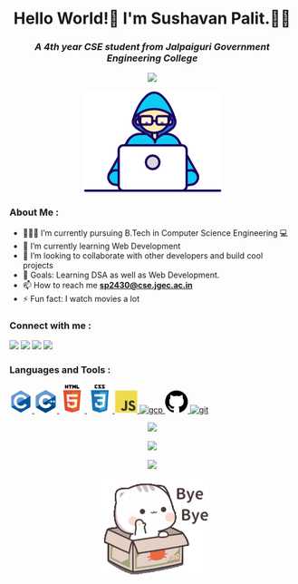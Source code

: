 <h1 align="center">Hello World!👋 I'm Sushavan Palit.👨‍💻</h1>
<h3 align="center"><i>A 4th year CSE student from Jalpaiguri Government Engineering College</i></h3>

<p align="center">
  <img src="https://komarev.com/ghpvc/?username=sushavanpalit&label=Profile%20views&color=red&style=flat"/>
</p>

<p align="center">
  <img src="./images/coder.png">
</p>

### About Me :

- 👨🏻‍🎓 I’m currently pursuing B.Tech in Computer Science Engineering 💻
- 🌱 I’m currently learning Web Development
- 🤝 I’m looking to collaborate with other developers and build cool projects
- 🎯 Goals: Learning DSA as well as Web Development.
- 📫 How to reach me **sp2430@cse.jgec.ac.in**
- ⚡ Fun fact: I watch movies a lot

### Connect with me :

[![](https://img.shields.io/badge/Gmail-BB001B?style=for-the-badge&logo=gmail&logoColor=white)](mailto:sushavanpalit@gmail.com)
[![](https://img.shields.io/badge/LinkedIn-0077B5?style=for-the-badge&logo=linkedin&logoColor=white)](https://www.linkedin.com/in/sushavan-palit-952408203)
[![](https://img.shields.io/badge/Facebook-1877F2?style=for-the-badge&logo=facebook&logoColor=white)](https://www.facebook.com/sushovan.palit.1)
[![](https://img.shields.io/badge/Instagram-E4405F?style=for-the-badge&logo=instagram&logoColor=white)](https://www.instagram.com/sushavanpalit_07)

### Languages and Tools :

<p align="left">
  <a href="https://www.cprogramming.com/" target="_blank" rel="noreferrer"> <img src="https://raw.githubusercontent.com/devicons/devicon/master/icons/c/c-original.svg" alt="c" width="40" height="40"/> </a>
  <a href="https://www.w3schools.com/cpp/" target="_blank" rel="noreferrer"> <img src="https://raw.githubusercontent.com/devicons/devicon/master/icons/cplusplus/cplusplus-original.svg" alt="cplusplus" width="40" height="40"/> </a>
  <a href="https://www.w3.org/html/" target="_blank" rel="noreferrer"> <img src="https://raw.githubusercontent.com/devicons/devicon/master/icons/html5/html5-original-wordmark.svg" alt="html5" width="45" height="50"/> </a>
  <a href="https://www.w3schools.com/css/" target="_blank" rel="noreferrer"> <img src="https://raw.githubusercontent.com/devicons/devicon/master/icons/css3/css3-original-wordmark.svg" alt="css3" width="45" height="50"/> </a>
  <a href="https://developer.mozilla.org/en-US/docs/Web/JavaScript" target="_blank" rel="noreferrer"> <img src="https://raw.githubusercontent.com/devicons/devicon/master/icons/javascript/javascript-original.svg" alt="javascript" width="40" height="40"/> </a>
  <a href="https://cloud.google.com" target="_blank" rel="noreferrer"> <img src="https://www.vectorlogo.zone/logos/google_cloud/google_cloud-icon.svg" alt="gcp" width="40" height="40"/> </a>
  <a href=" https://github.com/" target="_blank" rel="noreferrer"> <img src="./images/github.svg" alt="github" width="40" height="40"/> </a>
  <a href="https://git-scm.com/" target="_blank" rel="noreferrer"> <img src="https://www.vectorlogo.zone/logos/git-scm/git-scm-icon.svg" alt="git" width="40" height="40"/> </a>
</p>

<p align="center">
    <img src="https://github-readme-stats.vercel.app/api?username=sushavanpalit&count_private=true&show_icons=true&theme=radical" />
</p>

<p align="center">
    <img src="https://github-readme-stats.vercel.app/api/top-langs/?username=sushavanpalit&layout=compact&theme=react&count_private=false" />
</p>

<p align="center">
    <img src="https://github-readme-streak-stats.herokuapp.com?user=sushavanpalit&theme=vision-friendly-dark" />
</p>

<p align="center">
  <img src="./images/cute-wave.gif" />
</p>

